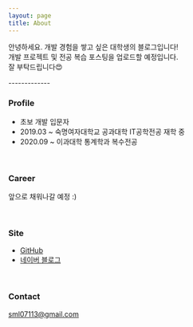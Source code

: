 ```yaml
---
layout: page
title: About
---
```


<p class="message">
  안녕하세요. 개발 경험을 쌓고 싶은 대학생의 블로그입니다!<br/>
  개발 프로젝트 및 전공 복습 포스팅을 업로드할 예정입니다.<br/>
  잘 부탁드립니다😍
</p>
-------------

<h3>Profile</h3>
<ul>
  <li>초보 개발 입문자</li>
  <li>2019.03 ~  숙명여자대학교 공과대학 IT공학전공 재학 중</li>
  <li>2020.09 ~  이과대학 통계학과 복수전공</li>
</ul>
<br>

<h3>Career</h3>
<p>앞으로 채워나갈 예정 :)</p>
<br>

<h3>Site</h3>
<ul>
  <li><a href="https://github.com/1914386">GitHub</a></li>
  <li><a href="https://blog.naver.com/sml_07113">네이버 블로그</a></li>
</ul>
<br>

<h3>Contact</h3>
<a href="mailto:sml07113@gmail.com">sml07113@gmail.com</a>